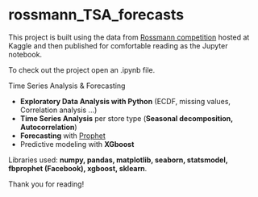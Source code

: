 # rossmann_TSA_forecasts

This project is built using the data from [Rossmann competition](https://www.kaggle.com/c/rossmann-store-sales) hosted at Kaggle and then published for comfortable reading as the Jupyter notebook.

To check out the project open an .ipynb file.

Time Series Analysis & Forecasting

- __Exploratory Data Analysis with Python__ (ECDF, missing values, Correlation analysis ...)
- __Time Series Analysis__ per store type (__Seasonal decomposition, Autocorrelation__)
- __Forecasting__ with [Prophet](https://github.com/facebookincubator/prophet)
- Predictive modeling with __XGboost__

Libraries used: __numpy, pandas, matplotlib, seaborn, statsmodel, fbprophet (Facebook), xgboost, sklearn__.

Thank you for reading!
